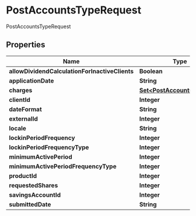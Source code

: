 

# PostAccountsTypeRequest

PostAccountsTypeRequest

## Properties

| Name | Type | Description | Notes |
|------------ | ------------- | ------------- | -------------|
|**allowDividendCalculationForInactiveClients** | **Boolean** |  |  [optional] |
|**applicationDate** | **String** |  |  [optional] |
|**charges** | [**Set&lt;PostAccountsCharges&gt;**](PostAccountsCharges.md) |  |  [optional] |
|**clientId** | **Integer** |  |  [optional] |
|**dateFormat** | **String** |  |  [optional] |
|**externalId** | **Integer** |  |  [optional] |
|**locale** | **String** |  |  [optional] |
|**lockinPeriodFrequency** | **Integer** |  |  [optional] |
|**lockinPeriodFrequencyType** | **Integer** |  |  [optional] |
|**minimumActivePeriod** | **Integer** |  |  [optional] |
|**minimumActivePeriodFrequencyType** | **Integer** |  |  [optional] |
|**productId** | **Integer** |  |  [optional] |
|**requestedShares** | **Integer** |  |  [optional] |
|**savingsAccountId** | **Integer** |  |  [optional] |
|**submittedDate** | **String** |  |  [optional] |



